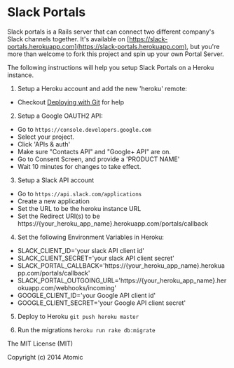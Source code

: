 Slack Portals
===

Slack portals is a Rails server that can connect two different company's Slack channels together. It's available on [https://slack-portals.herokuapp.com](https://slack-portals.herokuapp.com), but you're more than welcome to fork this project and spin up your own Portal Server.

The following instructions will help you setup Slack Portals on a Heroku instance.

1. Setup a Heroku account and add the new 'heroku' remote:
  - Checkout [Deploying with Git](https://devcenter.heroku.com/articles/git) for help

2. Setup a Google OAUTH2 API:
  - Go to `https://console.developers.google.com`
  - Select your project.
  - Click 'APIs & auth'
  - Make sure "Contacts API" and "Google+ API" are on.
  - Go to Consent Screen, and provide a 'PRODUCT NAME'
  - Wait 10 minutes for changes to take effect.

3. Setup a Slack API account
  - Go to `https://api.slack.com/applications`
  - Create a new application
  - Set the URL to be the heroku instance URL
  - Set the Redirect URI(s) to be https://{your_heroku_app_name}.herokuapp.com/portals/callback

4. Set the following Environment Variables in Heroku:
  - SLACK_CLIENT_ID='your slack API client id'
  - SLACK_CLIENT_SECRET='your slack API client secret'
  - SLACK_PORTAL_CALLBACK='https://{your_heroku_app_name}.herokuapp.com/portals/callback'
  - SLACK_PORTAL_OUTGOING_URL='https://{your_heroku_app_name}.herokuapp.com/webhooks/incoming'
  - GOOGLE_CLIENT_ID='your Google API client id'
  - GOOGLE_CLIENT_SECRET='your Google API client secret'

5. Deploy to Heroku `git push heroku master`

6. Run the migrations `heroku run rake db:migrate`



The MIT License (MIT)

Copyright (c) 2014 Atomic